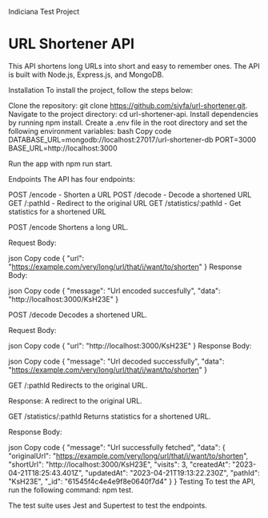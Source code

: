 Indiciana Test Project

# URL Shortener API
This API shortens long URLs into short and easy to remember ones. The API is built with Node.js, Express.js, and MongoDB.

Installation
To install the project, follow the steps below:

Clone the repository: git clone https://github.com/siyfa/url-shortener.git.
Navigate to the project directory: cd url-shortener-api.
Install dependencies by running npm install.
Create a .env file in the root directory and set the following environment variables:
bash
Copy code
DATABASE_URL=mongodb://localhost:27017/url-shortener-db
PORT=3000
BASE_URL=http://localhost:3000

Run the app with npm run start.

Endpoints
The API has four endpoints:

POST /encode - Shorten a URL
POST /decode - Decode a shortened URL
GET /:pathId - Redirect to the original URL
GET /statistics/:pathId - Get statistics for a shortened URL

POST /encode
Shortens a long URL.

Request Body:

json
Copy code
{
  "url": "https://example.com/very/long/url/that/i/want/to/shorten"
}
Response Body:

json
Copy code
{
  "message": "Url encoded succesfully",
  "data": "http://localhost:3000/KsH23E"
}

POST /decode
Decodes a shortened URL.

Request Body:

json
Copy code
{
  "url": "http://localhost:3000/KsH23E"
}
Response Body:

json
Copy code
{
  "message": "Url decoded successfully",
  "data": "https://example.com/very/long/url/that/i/want/to/shorten"
}

GET /:pathId
Redirects to the original URL.

Response: A redirect to the original URL.

GET /statistics/:pathId
Returns statistics for a shortened URL.

Response Body:

json
Copy code
{
  "message": "Url successfully fetched",
  "data": {
    "originalUrl": "https://example.com/very/long/url/that/i/want/to/shorten",
    "shortUrl": "http://localhost:3000/KsH23E",
    "visits": 3,
    "createdAt": "2023-04-21T18:25:43.401Z",
    "updatedAt": "2023-04-21T19:13:22.230Z",
    "pathId": "KsH23E",
    "_id": "61545f4c4e4e9f8e0640f7d4"
  }
}
Testing
To test the API, run the following command: npm test.

The test suite uses Jest and Supertest to test the endpoints.